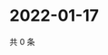 # 2022-01-17

共 0 条

<!-- BEGIN WEIBO -->
<!-- 最后更新时间 Mon Jan 17 2022 18:13:37 GMT+0800 (China Standard Time) -->

<!-- END WEIBO -->
